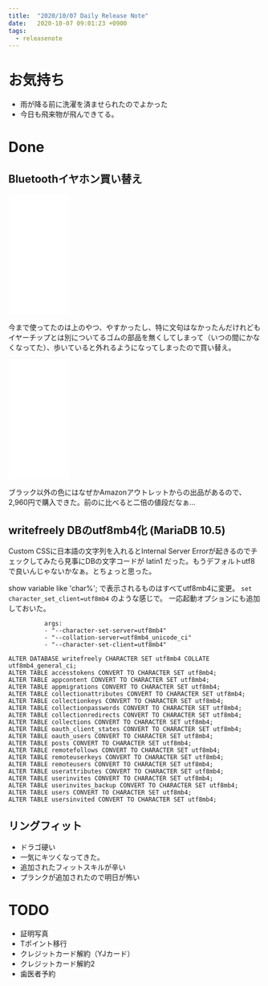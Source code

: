 ```yaml
---
title:  "2020/10/07 Daily Release Note"
date:   2020-10-07 09:01:23 +0900
tags:
  - releasenote
---
```


# お気持ち

* 雨が降る前に洗濯を済ませられたのでよかった
* 今日も飛来物が飛んできてる。

# Done

## Bluetoothイヤホン買い替え

<iframe style="width:120px;height:240px;" marginwidth="0" marginheight="0" scrolling="no" frameborder="0" src="//rcm-fe.amazon-adsystem.com/e/cm?lt1=_blank&bc1=000000&IS2=1&bg1=FFFFFF&fc1=000000&lc1=0000FF&t=yakumo07-22&language=ja_JP&o=9&p=8&l=as4&m=amazon&f=ifr&ref=as_ss_li_til&asins=B011QIGSYG&linkId=83215635b719a127cd5ac7b94cca69d3"></iframe>

今まで使ってたのは上のやつ、やすかったし、特に文句はなかったんだけれどもイヤーチップとは別についてるゴムの部品を無くしてしまって（いつの間にかなくなってた）、歩いていると外れるようになってしまったので買い替え。

<iframe style="width:120px;height:240px;" marginwidth="0" marginheight="0" scrolling="no" frameborder="0" src="//rcm-fe.amazon-adsystem.com/e/cm?lt1=_blank&bc1=000000&IS2=1&bg1=FFFFFF&fc1=000000&lc1=0000FF&t=yakumo07-22&language=ja_JP&o=9&p=8&l=as4&m=amazon&f=ifr&ref=as_ss_li_til&asins=B07SR8HSZS&linkId=9c84134955211bcc3cd3e77d3a737db6"></iframe>

ブラック以外の色にはなぜかAmazonアウトレットからの出品があるので、2,960円で購入できた。前のに比べると二倍の値段だなぁ…

## writefreely DBのutf8mb4化 (MariaDB 10.5)

Custom CSSに日本語の文字列を入れるとInternal Server Errorが起きるのでチェックしてみたら見事にDBの文字コードが latin1 だった。もうデフォルトutf8で良いんじゃないかなぁ。とちょっと思った。

show variable like 'char%'; で表示されるものはすべてutf8mb4に変更。
`set character_set_client=utf8mb4` のような感じで。
一応起動オプションにも追加しておいた。
```
          args:
          - "--character-set-server=utf8mb4"
          - "--collation-server=utf8mb4_unicode_ci"
          - "--character-set-client=utf8mb4"
```

```
ALTER DATABASE writefreely CHARACTER SET utf8mb4 COLLATE utf8mb4_general_ci;
ALTER TABLE accesstokens CONVERT TO CHARACTER SET utf8mb4;
ALTER TABLE appcontent CONVERT TO CHARACTER SET utf8mb4;
ALTER TABLE appmigrations CONVERT TO CHARACTER SET utf8mb4;
ALTER TABLE collectionattributes CONVERT TO CHARACTER SET utf8mb4;
ALTER TABLE collectionkeys CONVERT TO CHARACTER SET utf8mb4;
ALTER TABLE collectionpasswords CONVERT TO CHARACTER SET utf8mb4;
ALTER TABLE collectionredirects CONVERT TO CHARACTER SET utf8mb4;
ALTER TABLE collections CONVERT TO CHARACTER SET utf8mb4;
ALTER TABLE oauth_client_states CONVERT TO CHARACTER SET utf8mb4;
ALTER TABLE oauth_users CONVERT TO CHARACTER SET utf8mb4;
ALTER TABLE posts CONVERT TO CHARACTER SET utf8mb4;
ALTER TABLE remotefollows CONVERT TO CHARACTER SET utf8mb4;
ALTER TABLE remoteuserkeys CONVERT TO CHARACTER SET utf8mb4;
ALTER TABLE remoteusers CONVERT TO CHARACTER SET utf8mb4;
ALTER TABLE userattributes CONVERT TO CHARACTER SET utf8mb4;
ALTER TABLE userinvites CONVERT TO CHARACTER SET utf8mb4;
ALTER TABLE userinvites_backup CONVERT TO CHARACTER SET utf8mb4;
ALTER TABLE users CONVERT TO CHARACTER SET utf8mb4;
ALTER TABLE usersinvited CONVERT TO CHARACTER SET utf8mb4;
```

## リングフィット

* ドラゴ硬い
* 一気にキツくなってきた。
* 追加されたフィットスキルが辛い
* プランクが追加されたので明日が怖い

# TODO 

* 証明写真
* Tポイント移行
* クレジットカード解約（YJカード）
* クレジットカード解約2
* 歯医者予約


